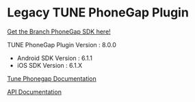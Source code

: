 # Legacy TUNE PhoneGap Plugin

[Get the Branch PhoneGap SDK here!](https://github.com/BranchMetrics/cordova-ionic-phonegap-branch-deep-linking)

TUNE PhoneGap Plugin Version : 8.0.0

- Android SDK Version        : 6.1.1
- iOS SDK Version            : 6.1.X

[Tune Phonegap Documentation](https://tune.docs.branch.io/sdk/phonegap-quick-start/)

[API Documentation](https://htmlpreview.github.io/?https://github.com/BranchMetrics/phonegap-plugin/blob/master/docs/cordova-plugin-tune/8.0.0/index.html)

